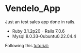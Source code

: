# Vendelo_App

Just an test sales app done in rails.
* Ruby 3.1.2p20 -  Rails 7.0.6
* Mysql 8.0.33-0ubuntu0.22.04.4

Following this [tutorial:](https://youtube.com/playlist?list=PLP06kydD_xaUS6plnsdonHa5ySbPx1PrP)
